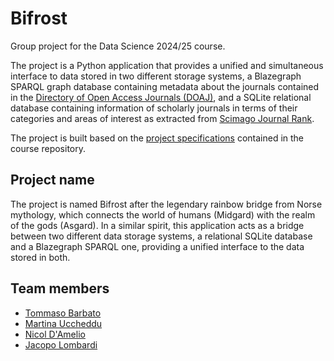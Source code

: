 # Bifrost

Group project for the Data Science 2024/25 course.

The project is a Python application that provides a unified and simultaneous
interface to data stored in two different storage systems, a Blazegraph SPARQL
graph database containing metadata about the journals contained in the
[Directory of Open Access Journals (DOAJ)](https://doaj.org), and a SQLite
relational database containing information of scholarly journals in terms of
their categories and areas of interest as extracted from
[Scimago Journal Rank](https://www.scimagojr.com/).

The project is built based on the [project specifications](https://github.com/comp-data/2024-2025/blob/main/docs/project/README.md) contained in the course repository.

## Project name
The project is named Bifrost after the legendary rainbow bridge from Norse
mythology, which connects the world of humans (Midgard) with the realm of the
gods (Asgard). In a similar spirit, this application acts as a bridge between
two different data storage systems, a relational SQLite database and a Blazegraph
SPARQL one, providing a unified interface to the data stored in both.

## Team members
- [Tommaso Barbato](https://github.com/epistrephein)
- [Martina Uccheddu](https://github.com/martinaucch)
- [Nicol D'Amelio](https://github.com/nicoldamelio)
- [Jacopo Lombardi](https://github.com/orboboro)

